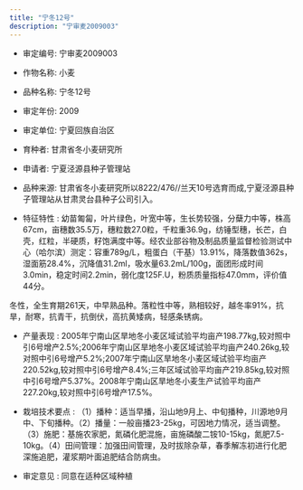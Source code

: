 ```yaml
---
title: "宁冬12号"
description: "宁审麦2009003"
---
```

* 审定编号:  宁审麦2009003

*  作物名称:  小麦

*  品种名称:  宁冬12号

*  审定年份:  2009

*  审定单位:  宁夏回族自治区

* 育种者:  甘肃省冬小麦研究所

*  申请者:  宁夏泾源县种子管理站

*  品种来源:  甘肃省冬小麦研究所以8222/476//兰天10号选育而成,宁夏泾源县种子管理站从甘肃灵台县种子公司引入。

*  特征特性 : 
幼苗匍匐，叶片绿色，叶宽中等，生长势较强，分蘖力中等，株高67cm，亩穗数35.5万，穗粒数27.0粒，千粒重36.9g，纺锤型穗，长芒，白壳，红粒，半硬质，籽饱满度中等。经农业部谷物及制品质量监督检验测试中心（哈尔滨）测定：容重789g/L，粗蛋白（干基）13.91%，降落数值362s，湿面筋28.4%，沉降值31.2ml，吸水量63.2mL/100g，面团形成时间3.0min，稳定时间2.2min，弱化度125F.U，粉质质量指标47.0mm，评价值44分。
冬性，全生育期261天，中早熟品种。落粒性中等，熟相较好，越冬率91%，抗旱，耐寒，抗青干，抗倒伏，高抗黄矮病，轻感条锈病。

 
*  产量表现 : 
2005年宁南山区旱地冬小麦区域试验平均亩产198.77kg,较对照中引6号增产2.5%;2006年宁南山区旱地冬小麦区域试验平均亩产240.26kg,较对照中引6号增产5.2%;2007年宁南山区旱地冬小麦区域试验平均亩产220.52kg,较对照中引6号增产8.4%;三年区域试验平均亩产219.85kg,较对照中引6号增产5.37%。2008年宁南山区旱地冬小麦生产试验平均亩产227.20kg,较对照中引6号增产17.5%。

*  栽培技术要点 : 
（1）播种：适当早播，沿山地9月上、中旬播种，川源地9月中、下旬播种。（2）播量：一般亩播23-25kg，可因地力情况，适当调整。（3）施肥：基施农家肥，氮磷化肥混施，亩施磷酸二铵10-15kg，氮肥7.5-10kg。（4）田间管理：加强田间管理，及时拔除杂草，春季解冻初进行化肥深施追肥，灌浆期叶面追肥结合防病虫。

*  审定意见 : 
同意在适种区域种植

